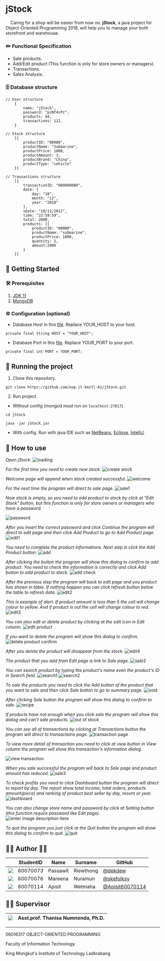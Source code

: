 
  
# jStock
&nbsp;&nbsp;&nbsp; Caring for a shop will be easier from now on. **jStock**, a java project for Object-Oriented Programming 2018, will help you to manage your both storefront and warehouse.

### ✏️ Functional Specification
 - Sale products.
 - Add/Edit product (This function is only for store owners or managers).
 - Transactions.
 - Sales Analysis.

### 🗄 Database structure
	// User structure
		{
			name: "jStock",
			password: "pcNf4sPc",
			products: 44,
			transactions: 112,
		}
	
	// Stock structure
		[{
			productID: "00000",
			productName: "Submarine",
			productPrice: 1000,
			productAmount: 3,
			productBrand: "China",
			productType: "vehicle"
		}]

	// Transactions structure
		[{
			transactionID: "000000000",
			date: {
				day: "18",
				month: "12",
				year: "2018"
			},
			sDate: "18/12/2012",
			time: "23:59:59",
			total: 2000,
			products: [{
				productID: "00000",
				productName: "submarine",
				productPrice: 1000,
				quantity: 2,
				amount:2000
			}
		}]

## 📍 Getting Started
### 🛠 Prerequisites
 1. [JDK 11](https://www.oracle.com/technetwork/java/javase/downloads/jdk11-downloads-5066655.html) 
 2. [MongoDB](https://www.mongodb.com/download-center/community)

### ⚙️ Configuration (optional)
 - Database Host in this [file](/src/config/Config.java). Replace YOUR_HOST to your host.
 
`private final String HOST = "YOUR_HOST";`

 - Database Port in this [file](/src/config/Config.java). Replace YOUR_PORT to your port.
 
`private final int PORT = YOUR_PORT;`

## 🏃 Running the project
 1. Clone this repository.
 
`git clone https://github.com/oop-it-kmitl-61/jStock.git`

 2. Run project.
 - Without config (mongod must run on `localhost:27017`).
 
`cd jStock`

`java -jar jStock.jar`

- With config. Run with java IDE such as [NetBeans](https://netbeans.org/), [Eclipse](https://www.eclipse.org/downloads/), [IntelliJ](https://www.jetbrains.com/idea/).

## 📖  How to use
*Open jStock.*
![loading](https://user-images.githubusercontent.com/32861458/50114203-8c9ce600-0276-11e9-85f5-3cea8bf639ea.png)

*For the first time you need to create new stock.*
![create stock](https://user-images.githubusercontent.com/32861458/50142150-eedc0200-02db-11e9-8b8f-9110c3ffed73.png)

*Welcome page will append when stock created successful.*
![welcome](https://user-images.githubusercontent.com/32861458/50142236-2fd41680-02dc-11e9-946e-0f9af6bb1fd4.png)

*For the next time the program will direct to sale page.*
![sale1](https://user-images.githubusercontent.com/32861458/50140973-e635fc80-02d8-11e9-97ac-c7c2988902e2.png)

*Now stock is empty, so you need to add product to stock by click at "Edit Stock" button, but this function is only for store owners or managers who have a password.*

![password](https://user-images.githubusercontent.com/32861458/50114967-a3dcd300-0278-11e9-8a77-8e2e55e5d729.png)

*After you insert the correct password and click Continue the program will direct to edit page and then click Add Product to go to Add Product page.*
![edit1](https://user-images.githubusercontent.com/32861458/50140974-e6ce9300-02d8-11e9-8be4-5138be382468.png)

*You need to complete the product informations. Next step is click the Add Product button.*
![add](https://user-images.githubusercontent.com/32861458/50140975-e6ce9300-02d8-11e9-9881-286655a19ef2.png)

*After clicking the button the program will show this dialog to confirm to add product. You need to check the information is correctly and click Add button to add product to stock.*
![add check](https://user-images.githubusercontent.com/32861458/50115357-b1df2380-0279-11e9-9319-2e2194915db5.png)

*After the previous step the program will back to edit page and you product has shown in table. If nothing happen you can click refresh button below the table to refresh data.*
![edit2](https://user-images.githubusercontent.com/32861458/50141519-47120480-02da-11e9-9392-a9bec95fc657.png)

*This is example of alert. If product amount is less than 5 the cell will change colour to yellow. And if product is out the cell will change colour to red.*
![edit3](https://user-images.githubusercontent.com/32861458/50140976-e7672980-02d8-11e9-9278-8dcd87cea8bb.png)

*You can also edit or delete product by clicking at the edit icon in Edit column.*
![edit product](https://user-images.githubusercontent.com/32861458/50140977-e7672980-02d8-11e9-8af5-5886d73efc54.png)

*If you want to delete the program will show this dialog to confirm.*
![delete product confirm](https://user-images.githubusercontent.com/32861458/50140978-e7672980-02d8-11e9-8490-c26ee644ac5f.png)

*After you delete the product will disappear from the stock.*
![edit4](https://user-images.githubusercontent.com/32861458/50141373-e71b5e00-02d9-11e9-9ea5-99de41f049cc.png)

*The product that you add from Edit page is link to Sale page.*
![sale2](https://user-images.githubusercontent.com/32861458/50140979-e7ffc000-02d8-11e9-90f8-53b21c599b70.png)

*You can search product by typing the product's name even the product's ID in Search field.*
![search1](https://user-images.githubusercontent.com/32861458/50141466-1fbb3780-02da-11e9-921c-9404d2027244.png)
![search2](https://user-images.githubusercontent.com/32861458/50141467-1fbb3780-02da-11e9-82a6-fe20bcbb72df.png)

*To sale the products you need to click the Add button of the product that you want to sale and then click Sale button to go to summary page.*
![sold](https://user-images.githubusercontent.com/32861458/50140980-e7ffc000-02d8-11e9-92cc-82fc10109936.png)

*After clicking Sale button the program will show this dialog to confirm to sale.*
![recipe](https://user-images.githubusercontent.com/32861458/50141837-1c747b80-02db-11e9-8bb4-205c222f280b.png)

*If products have not enough when you click sale the program will show this dialog and can't sale products.*
![out of stock](https://user-images.githubusercontent.com/32861458/50116884-12705f80-027e-11e9-99ff-1155b39d0d29.png)

*You can see all of transactions by clicking at Transactions button the program will direct to transactions page.*
![transaction page](https://user-images.githubusercontent.com/32861458/50140983-e9c98380-02d8-11e9-9694-c4e63e381810.png)

*To view more detail of transaction you need to click at view button in View column the program will show this transaction's information dialog.*

![view transaction](https://user-images.githubusercontent.com/32861458/50141835-1c747b80-02db-11e9-95e0-356ecb724168.png)

*When you sale successful the program will back to Sale page and product amount has reduced.*
![sale3](https://user-images.githubusercontent.com/32861458/50140982-e9c98380-02d8-11e9-9559-da5b2e49061a.png)

*To check profits you need to click Dashboard button the program will direct to report by day. The report show total income, total orders, products amount(piece) and ranking of product best seller by day, mount or year.*
![dashboard](https://user-images.githubusercontent.com/32861458/50140987-ea621a00-02d8-11e9-9f4f-c6e6d8f0b229.png)

*You can also change store name and password by click at Setting button (this function require password like Edit page).*
![enter image description here](https://user-images.githubusercontent.com/32861458/50140988-ea621a00-02d8-11e9-96df-b7c6db13dcab.png)

*To quit the program you just click at the Quit button the program will show this dialog to confirm to quit.*
![quit](https://user-images.githubusercontent.com/32861458/50117307-32545300-027f-11e9-9642-9fdb20d0d4df.png)

## 👩‍💻  Author  👨‍💻
|  |StudentID|Name|Surname|GitHub|
|:-:|--|--|--|--|
|![](https://avatars3.githubusercontent.com/u/32861458?s=150&v=4)|60070073|Passawit|Riewthong|[@dekdew](https://github.com/dekdew)|
|![](https://avatars2.githubusercontent.com/u/32717103?s=150&v=4)|60070076|Mareena|Nuramun|[@skefolksy](https://github.com/skefolksy)|
|![](https://avatars3.githubusercontent.com/u/32724812?s=150&v=4)|60070114|Apisit|Wetmaha|[@Apisit60070114](https://github.com/Apisit60070114)|

## 👩‍🏫 Supervisor
|![](https://avatars3.githubusercontent.com/u/25024858?s=150&v=4)|Asst.prof. Thanisa Numnonda, Ph.D.|
|--|--|

---
06016317 OBJECT-ORIENTED PROGRAMMING

Faculty of Information Technology

King Mongkut's Institute of Technology Ladkrabang
